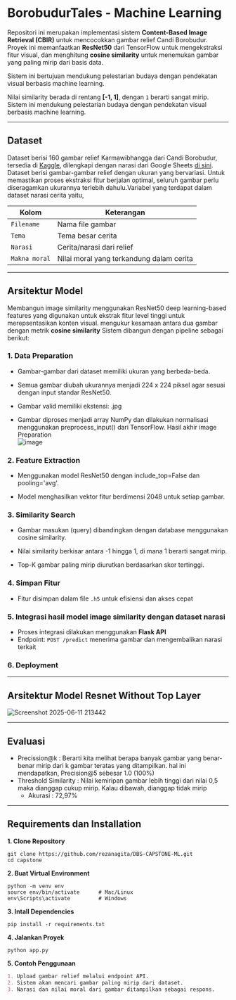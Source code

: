 # BorobudurTales - Machine Learning

Repositori ini merupakan implementasi sistem **Content-Based Image Retrieval (CBIR)** untuk mencocokkan gambar relief Candi Borobudur. Proyek ini memanfaatkan **ResNet50** dari TensorFlow untuk mengekstraksi fitur visual, dan menghitung **cosine similarity** untuk menemukan gambar yang paling mirip dari basis data.

Sistem ini bertujuan mendukung pelestarian budaya dengan pendekatan visual berbasis machine learning.

Nilai similarity berada di rentang **\[-1, 1]**, dengan `1` berarti sangat mirip. Sistem ini mendukung pelestarian budaya dengan pendekatan visual berbasis machine learning.

---

## Dataset 
Dataset berisi 160 gambar relief Karmawibhangga dari Candi Borobudur, tersedia di [Kaggle](https://www.kaggle.com/datasets/adisatya/karmawibhangga-of-borobudur), dilengkapi dengan narasi dari Google Sheets [di sini](https://docs.google.com/spreadsheets/d/19FgNjbtW3yRQki3Hm16saZC3NYi7OMmkDkOBfNGcjbk/edit?usp=sharing).
Dataset berisi gambar-gambar relief dengan ukuran yang bervariasi. Untuk memastikan proses ekstraksi fitur berjalan optimal, seluruh gambar perlu diseragamkan ukurannya terlebih dahulu.Variabel yang terdapat dalam dataset narasi cerita yaitu,

| Kolom         | Keterangan                                           |
|---------------|------------------------------------------------------|
| `Filename`    | Nama file gambar                                     |
| `Tema`        | Tema besar cerita                                    |
| `Narasi`      | Cerita/narasi dari relief                            |
| `Makna moral` | Nilai moral yang terkandung dalam cerita             |

---

## Arsitektur Model 
Membangun image similarity menggunakan ResNet50 deep learning-based features yang digunakan untuk ekstrak fitur level tinggi untuk merepsentasikan konten visual. mengukur kesamaan antara dua gambar dengan metrik **cosine similarity**
Sistem dibangun dengan pipeline sebagai berikut:
###  1. Data Preparation
  - Gambar-gambar dari dataset memiliki ukuran yang berbeda-beda.

  - Semua gambar diubah ukurannya menjadi 224 x 224 piksel agar sesuai dengan input standar ResNet50.

  - Gambar valid memiliki ekstensi: .jpg

  - Gambar diproses menjadi array NumPy dan dilakukan normalisasi menggunakan preprocess_input() dari TensorFlow.
Hasil akhir image Preparation  
    ![image](https://github.com/user-attachments/assets/b61cc404-e4cc-43d7-a54e-d1bbd659e456)
###  2. Feature Extraction
  - Menggunakan model ResNet50 dengan include_top=False dan pooling='avg'.

  - Model menghasilkan vektor fitur berdimensi 2048 untuk setiap gambar.
### 3. Similarity Search
  - Gambar masukan (query) dibandingkan dengan database menggunakan cosine similarity.

  - Nilai similarity berkisar antara -1 hingga 1, di mana 1 berarti sangat mirip.

  - Top-K gambar paling mirip diurutkan berdasarkan skor tertinggi.
### 4. Simpan Fitur
  - Fitur disimpan dalam file `.h5` untuk efisiensi dan akses cepat
### 5. Integrasi hasil model image similarity dengan dataset narasi 
  - Proses integrasi dilakukan menggunakan **Flask API**
  - Endpoint: `POST /predict` menerima gambar dan mengembalikan narasi terkait
### 6. Deployment

---
## Arsitektur Model Resnet Without Top Layer

![Screenshot 2025-06-11 213442](https://github.com/user-attachments/assets/5db903ed-4909-4aa1-9e91-e1b0ea20b918)

---
## Evaluasi 
- Precission@k : Berarti kita melihat berapa banyak gambar yang benar-benar mirip dari k gambar teratas yang ditampilkan. hal ini mendapatkan, Precision@5 sebesar 1.0 (100%)
- Threshold Similarity : Nilai kemiripan gambar lebih tinggi dari nilai 0,5 maka dianggap cukup mirip. Kalau dibawah, dianggap tidak mirip
  - Akurasi : 72,97%

---
## Requirements dan Installation
**1. Clone Repository**
```
git clone https://github.com/rezanagita/DBS-CAPSTONE-ML.git
cd capstone
```
**2. Buat Virtual Environment**
```
python -m venv env
source env/bin/activate      # Mac/Linux
env\Scripts\activate         # Windows
```
**3. Intall Dependencies**
```
pip install -r requirements.txt
```
**4. Jalankan Proyek**
```
python app.py
```
**5. Contoh Penggunaan**
```md
1. Upload gambar relief melalui endpoint API.
2. Sistem akan mencari gambar paling mirip dari dataset.
3. Narasi dan nilai moral dari gambar ditampilkan sebagai respons.
```

